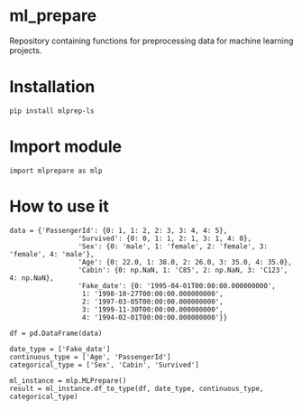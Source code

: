 # ml_prepare
Repository containing functions for preprocessing data for machine learning projects.

# Installation

```pip install mlprep-ls```

# Import module

```import mlprepare as mlp``` 

# How to use it

```
data = {'PassengerId': {0: 1, 1: 2, 2: 3, 3: 4, 4: 5},
                 'Survived': {0: 0, 1: 1, 2: 1, 3: 1, 4: 0},
                 'Sex': {0: 'male', 1: 'female', 2: 'female', 3: 'female', 4: 'male'},
                 'Age': {0: 22.0, 1: 38.0, 2: 26.0, 3: 35.0, 4: 35.0},
                 'Cabin': {0: np.NaN, 1: 'C85', 2: np.NaN, 3: 'C123', 4: np.NaN},
                 'Fake_date': {0: '1995-04-01T00:00:00.000000000',
                  1: '1998-10-27T00:00:00.000000000',
                  2: '1997-03-05T00:00:00.000000000',
                  3: '1999-11-30T00:00:00.000000000',
                  4: '1994-02-01T00:00:00.000000000'}}

df = pd.DataFrame(data)

date_type = ['Fake_date']
continuous_type = ['Age', 'PassengerId']
categorical_type = ['Sex', 'Cabin', 'Survived']

ml_instance = mlp.MLPrepare()
result = ml_instance.df_to_type(df, date_type, continuous_type, categorical_type)
```
